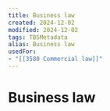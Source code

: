 ```yaml
---
title: Business law
created: 2024-12-02
modified: 2024-12-02
tags: TBSMetadata
alias: Business law
usedFor:
- "[[3580 Commercial law]]"
---
```

# Business law

